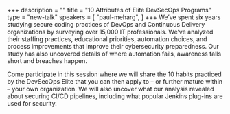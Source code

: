 +++
description = ""
title = "10 Attributes of Elite DevSecOps Programs"
type = "new-talk"
speakers = [
        "paul-meharg",
]
+++
We’ve spent six years studying secure coding practices of DevOps and Continuous Delivery organizations by surveying over 15,000 IT professionals. We’ve analyzed their staffing practices, educational priorities, automation choices, and process improvements that improve their cybersecurity preparedness. Our study has also uncovered details of where automation fails, awareness falls short and breaches happen.

Come participate in this session where we will share the 10 habits practiced by the DevSecOps Elite that you can then apply to – or further mature within – your own organization. We will also uncover what our analysis revealed about securing CI/CD pipelines, including what popular Jenkins plug-ins are used for security.